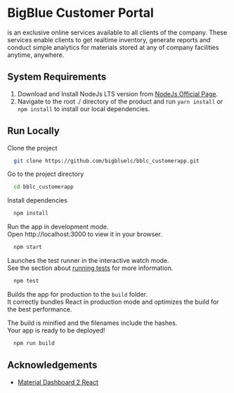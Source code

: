 
# BigBlue Customer Portal

is an exclusive online services available to all clients of the company. These services enable clients to get realtime inventory, generate reports and conduct simple analytics for materials stored at any of company facilities anytime, anywhere.

## System Requirements

1. Download and Install NodeJs LTS version from [NodeJs Official Page](https://nodejs.org/en/download/).
2. Navigate to the root ./ directory of the product and run `yarn install` or `npm install` to install our local dependencies.
## Run Locally

Clone the project

```bash
  git clone https://github.com/bigbluelc/bblc_customerapp.git
```

Go to the project directory

```bash
  cd bblc_customerapp
```

Install dependencies

```bash
  npm install
```

Run the app in development mode. \
Open http://localhost:3000 to view it in your browser.

```bash
  npm start
```

Launches the test runner in the interactive watch mode.\
See the section about [running tests](https://facebook.github.io/create-react-app/docs/running-tests) for more information.

```bash
  npm test
```

Builds the app for production to the `build` folder.\
It correctly bundles React in production mode and optimizes the build for the best performance.

The build is minified and the filenames include the hashes.\
Your app is ready to be deployed!

```bash
  npm run build
```


## Acknowledgements

 - [Material Dashboard 2 React](https://www.creative-tim.com/learning-lab/react/overview/material-dashboard/?ref=readme-md)
 